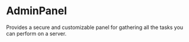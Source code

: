 AdminPanel
================

Provides a secure and customizable panel for gathering all the tasks you can perform on a server.
